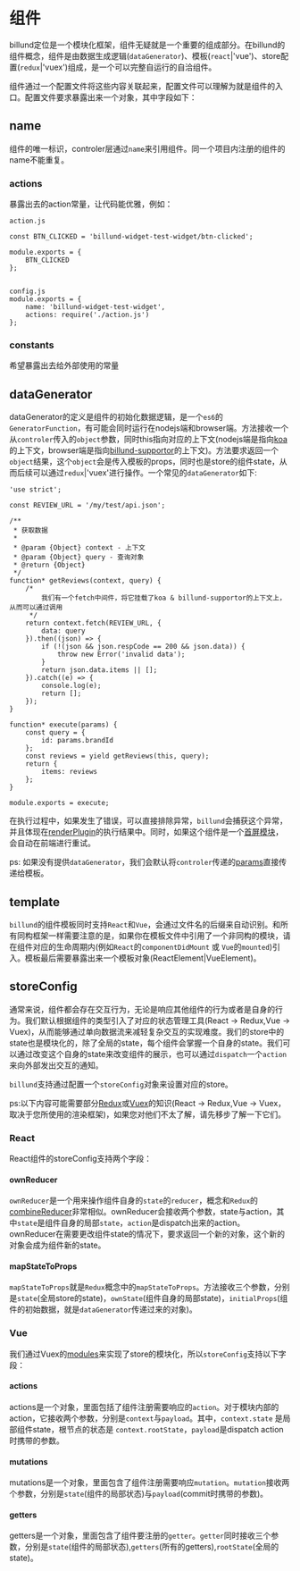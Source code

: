 # 组件

billund定位是一个模块化框架，组件无疑就是一个重要的组成部分。在billund的组件概念，组件是由数据生成逻辑(`dataGenerator`)、模板(`react`|'vue')、store配置(`redux`|'vuex')组成，是一个可以完整自运行的自洽组件。

组件通过一个配置文件将这些内容关联起来，配置文件可以理解为就是组件的入口。配置文件要求暴露出来一个对象，其中字段如下：

## name

组件的唯一标识，controler层通过`name`来引用组件。同一个项目内注册的组件的name不能重复。

### actions

暴露出去的action常量，让代码能优雅，例如：

```
action.js

const BTN_CLICKED = 'billund-widget-test-widget/btn-clicked';

module.exports = {
	BTN_CLICKED
};


config.js
module.exports = {
	name: 'billund-widget-test-widget',
	actions: require('./action.js')	
};
```

### constants

希望暴露出去给外部使用的常量

## dataGenerator

dataGenerator的定义是组件的初始化数据逻辑，是一个`es6`的`GeneratorFunction`，有可能会同时运行在nodejs端和browser端。方法接收一个从`controler`传入的`object`参数，同时this指向对应的上下文(nodejs端是指向[koa](http://koa.bootcss.com/)的上下文，browser端是指向[billund-supportor](todo)的上下文)。方法要求返回一个`object`结果，这个`object`会是传入模板的props，同时也是store的组件state，从而后续可以通过`redux`|'vuex'进行操作。一个常见的`dataGenerator`如下:

```
'use strict';

const REVIEW_URL = '/my/test/api.json';

/**
 * 获取数据
 *
 * @param {Object} context - 上下文
 * @param {Object} query - 查询对象
 * @return {Object}
 */
function* getReviews(context, query) {
	/*
		我们有一个fetch中间件，将它挂载了koa & billund-supportor的上下文上，从而可以通过调用
	 */
    return context.fetch(REVIEW_URL, {
        data: query
    }).then((json) => {
        if (!(json && json.respCode == 200 && json.data)) {
            throw new Error('invalid data');
        }
        return json.data.items || [];
    }).catch((e) => {
        console.log(e);
        return [];
    });
}

function* execute(params) {
    const query = {
        id: params.brandId
    };
    const reviews = yield getReviews(this, query);
    return {
        items: reviews
    };
}

module.exports = execute;
```

在执行过程中，如果发生了错误，可以直接排除异常，`billund`会捕获这个异常，并且体现在[renderPlugin](todo)的执行结果中。同时，如果这个组件是一个[首屏模块]()，会自动在前端进行重试。

ps: 如果没有提供`dataGenerator`，我们会默认将`controler`传递的[params]()直接传递给模板。

## template

`billund`的组件模板同时支持`React`和`Vue`，会通过文件名的后缀来自动识别。和所有同构框架一样需要注意的是，如果你在模板文件中引用了一个非同构的模块，请在组件对应的生命周期内(例如`React`的`componentDidMount` 或 `Vue`的`mounted`)引入。模板最后需要暴露出来一个模板对象(ReactElement|VueElement)。

## storeConfig

通常来说，组件都会存在交互行为，无论是响应其他组件的行为或者是自身的行为。我们默认根据组件的类型引入了对应的状态管理工具(React -> Redux,Vue -> Vuex)，从而能够通过单向数据流来减轻复杂交互的实现难度。我们的store中的state也是模块化的，除了全局的state，每个组件会掌握一个自身的state。我们可以通过改变这个自身的state来改变组件的展示，也可以通过`dispatch`一个`action`来向外部发出交互的通知。

`billund`支持通过配置一个`storeConfig`对象来设置对应的store。

ps:以下内容可能需要部分[Redux](http://redux.js.org/docs)或[Vuex](https://vuex.vuejs.org/zh-cn)的知识(React -> Redux,Vue -> Vuex，取决于您所使用的渲染框架)，如果您对他们不太了解，请先移步了解一下它们。

### React

React组件的storeConfig支持两个字段：

#### ownReducer

`ownReducer`是一个用来操作组件自身的`state`的`reducer`，概念和`Redux`的[combineReducer](http://redux.js.org/docs/api/combineReducers.html)非常相似。ownReducer会接收两个参数，state与action，其中`state`是组件自身的局部`state`，`action`是dispatch出来的action。ownReducer在需要更改组件state的情况下，要求返回一个新的对象，这个新的对象会成为组件新的state。

#### mapStateToProps

`mapStateToProps`就是`Redux`概念中的`mapStateToProps`。方法接收三个参数，分别是`state`(全局store的state)，`ownState`(组件自身的局部state)，`initialProps`(组件的初始数据，就是`dataGenerator`传递过来的对象)。

### Vue

我们通过Vuex的[modules](https://vuex.vuejs.org/zh-cn/modules.html)来实现了store的模块化，所以`storeConfig`支持以下字段：

#### actions

actions是一个对象，里面包括了组件注册需要响应的`action`。对于模块内部的 action，它接收两个参数，分别是`context`与`payload`。其中，`context.state` 是局部组件state，根节点的状态是 `context.rootState`，`payload`是dispatch action时携带的参数。

#### mutations

mutations是一个对象，里面包含了组件注册需要响应`mutation`。`mutation`接收两个参数，分别是`state`(组件的局部状态)与`payload`(commit时携带的参数)。

#### getters

getters是一个对象，里面包含了组件要注册的`getter`。`getter`同时接收三个参数，分别是`state`(组件的局部状态),`getters`(所有的getters),`rootState`(全局的state)。
